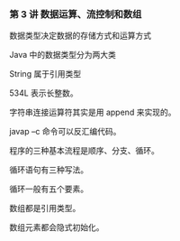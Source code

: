 <!--
 * @Description:
 * @Author: jinxiaojian
 * @Email: jinxiaojian@youxin.com
 * @LastEditors: 靳肖健
 * @Date: 2019-04-07 03:42:22
 * @LastEditTime: 2019-04-07 12:30:09
 -->

### 第 3 讲 数据运算、流控制和数组

数据类型决定数据的存储方式和运算方式

Java 中的数据类型分为两大类

String 属于引用类型

534L 表示长整数。

字符串连接运算符其实是用 append 来实现的。

javap –c 命令可以反汇编代码。

程序的三种基本流程是顺序、分支、循环。

循环语句有三种写法。

循环一般有五个要素。

数组都是引用类型。

数组元素都会隐式初始化。
